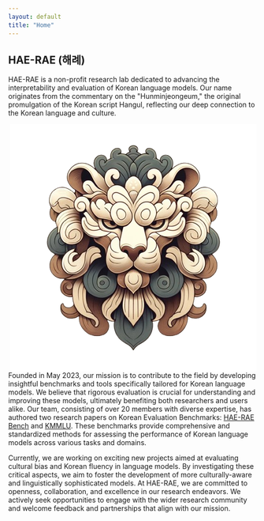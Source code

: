 ```yaml
---
layout: default
title: "Home"
---
```


## HAE-RAE (해례) 

HAE-RAE is a non-profit research lab dedicated to advancing the interpretability and evaluation of Korean language models. 
Our name originates from the commentary on the "Hunminjeongeum," the original promulgation of the Korean script Hangul, reflecting our deep connection to the Korean language and culture.

<img align="right" src="assets/logo.png">

Founded in May 2023, our mission is to contribute to the field by developing insightful benchmarks and tools specifically tailored for Korean language models. 
We believe that rigorous evaluation is crucial for understanding and improving these models, ultimately benefiting both researchers and users alike.
Our team, consisting of over 20 members with diverse expertise, has authored two research papers on Korean Evaluation Benchmarks: [HAE-RAE Bench](https://arxiv.org/abs/2309.02706) and [KMMLU](https://arxiv.org/abs/2402.11548). These benchmarks provide comprehensive and standardized methods for assessing the performance of Korean language models across various tasks and domains.

Currently, we are working on exciting new projects aimed at evaluating cultural bias and Korean fluency in language models. By investigating these critical aspects, we aim to foster the development of more culturally-aware and linguistically sophisticated models.
At HAE-RAE, we are committed to openness, collaboration, and excellence in our research endeavors. We actively seek opportunities to engage with the wider research community and welcome feedback and partnerships that align with our mission.

